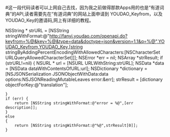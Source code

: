 #这一段代码读者可以上网自己去找，因为我之前做得那款Apps用的也是“有道词典”的API,读者需要先在“有道词典”的网站上面申请到
YOUDAO_Keyfrom，以及YOUDAO_Key的邀请码,网上有详细的教程。



 NSString * strURL = [NSString stringWithFormat:@"http://fanyi.youdao.com/openapi.do?keyfrom=%@&key=%@&type=data&doctype=json&version=1.1&q=%@",YOUDAO_Keyfrom,YOUDAO_Key,[string stringByAddingPercentEncodingWithAllowedCharacters:[NSCharacterSet URLQueryAllowedCharacterSet]]];
    NSError *err = nil;
    NSArray *strResult;
    if (strURL!=nil) {
        NSURL * url = [NSURL URLWithString:strURL];
        NSData *data = [NSData dataWithContentsOfURL:url];
        NSDictionary *dictionary = [NSJSONSerialization JSONObjectWithData:data options:NSJSONReadingMutableLeaves error:&err];
        strResult = [dictionary objectForKey:@"translation"];
        
    }
    if (err) {
        return [NSString stringWithFormat:@"error = %@",[err description]];
    }
    else
    {
        return [NSString stringWithFormat:@"%@",strResult[0]];
    }
